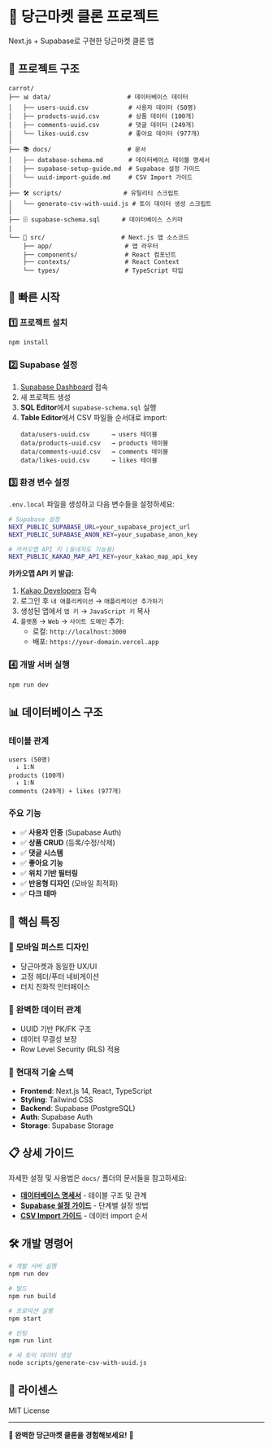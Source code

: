 # 🥕 당근마켓 클론 프로젝트

Next.js + Supabase로 구현한 당근마켓 클론 앱

## 📁 프로젝트 구조

```
carrot/
├── 📊 data/                     # 데이터베이스 데이터
│   ├── users-uuid.csv           # 사용자 데이터 (50명)
│   ├── products-uuid.csv        # 상품 데이터 (100개)
│   ├── comments-uuid.csv        # 댓글 데이터 (249개)
│   └── likes-uuid.csv           # 좋아요 데이터 (977개)
│
├── 📚 docs/                     # 문서
│   ├── database-schema.md       # 데이터베이스 테이블 명세서
│   ├── supabase-setup-guide.md  # Supabase 설정 가이드
│   └── uuid-import-guide.md     # CSV Import 가이드
│
├── 🛠️ scripts/                 # 유틸리티 스크립트
│   └── generate-csv-with-uuid.js # 토이 데이터 생성 스크립트
│
├── 🗄️ supabase-schema.sql      # 데이터베이스 스키마
│
└── 📱 src/                     # Next.js 앱 소스코드
    ├── app/                    # 앱 라우터
    ├── components/             # React 컴포넌트
    ├── contexts/               # React Context
    └── types/                  # TypeScript 타입
```

## 🚀 빠른 시작

### 1️⃣ 프로젝트 설치
```bash
npm install
```

### 2️⃣ Supabase 설정
1. [Supabase Dashboard](https://supabase.com) 접속
2. 새 프로젝트 생성
3. **SQL Editor**에서 `supabase-schema.sql` 실행
4. **Table Editor**에서 CSV 파일들 순서대로 import:
   ```
   data/users-uuid.csv      → users 테이블
   data/products-uuid.csv   → products 테이블  
   data/comments-uuid.csv   → comments 테이블
   data/likes-uuid.csv      → likes 테이블
   ```

### 3️⃣ 환경 변수 설정
`.env.local` 파일을 생성하고 다음 변수들을 설정하세요:

```bash
# Supabase 설정
NEXT_PUBLIC_SUPABASE_URL=your_supabase_project_url
NEXT_PUBLIC_SUPABASE_ANON_KEY=your_supabase_anon_key

# 카카오맵 API 키 (동네지도 기능용)
NEXT_PUBLIC_KAKAO_MAP_API_KEY=your_kakao_map_api_key
```

**카카오맵 API 키 발급:**
1. [Kakao Developers](https://developers.kakao.com/) 접속
2. 로그인 후 `내 애플리케이션` → `애플리케이션 추가하기`
3. 생성된 앱에서 `앱 키` → `JavaScript 키` 복사
4. `플랫폼` → `Web` → `사이트 도메인` 추가:
   - 로컬: `http://localhost:3000`
   - 배포: `https://your-domain.vercel.app`

### 4️⃣ 개발 서버 실행
```bash
npm run dev
```

## 📊 데이터베이스 구조

### 테이블 관계
```
users (50명)
  ↓ 1:N
products (100개)
  ↓ 1:N
comments (249개) + likes (977개)
```

### 주요 기능
- ✅ **사용자 인증** (Supabase Auth)
- ✅ **상품 CRUD** (등록/수정/삭제)
- ✅ **댓글 시스템**
- ✅ **좋아요 기능**
- ✅ **위치 기반 필터링**
- ✅ **반응형 디자인** (모바일 최적화)
- ✅ **다크 테마**

## 🎯 핵심 특징

### 📱 **모바일 퍼스트 디자인**
- 당근마켓과 동일한 UX/UI
- 고정 헤더/푸터 네비게이션
- 터치 친화적 인터페이스

### 🔗 **완벽한 데이터 관계**
- UUID 기반 PK/FK 구조
- 데이터 무결성 보장
- Row Level Security (RLS) 적용

### 🎨 **현대적 기술 스택**
- **Frontend**: Next.js 14, React, TypeScript
- **Styling**: Tailwind CSS
- **Backend**: Supabase (PostgreSQL)
- **Auth**: Supabase Auth
- **Storage**: Supabase Storage

## 📋 상세 가이드

자세한 설정 및 사용법은 `docs/` 폴더의 문서들을 참고하세요:

- **[데이터베이스 명세서](docs/database-schema.md)** - 테이블 구조 및 관계
- **[Supabase 설정 가이드](docs/supabase-setup-guide.md)** - 단계별 설정 방법
- **[CSV Import 가이드](docs/uuid-import-guide.md)** - 데이터 import 순서

## 🛠️ 개발 명령어

```bash
# 개발 서버 실행
npm run dev

# 빌드
npm run build

# 프로덕션 실행
npm start

# 린팅
npm run lint

# 새 토이 데이터 생성
node scripts/generate-csv-with-uuid.js
```

## 📝 라이센스

MIT License

---

**🎯 완벽한 당근마켓 클론을 경험해보세요!** 🥕
